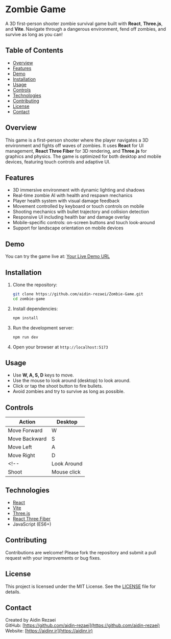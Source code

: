 # Zombie Game

A 3D first-person shooter zombie survival game built with **React**, **Three.js**, and **Vite**. Navigate through a dangerous environment, fend off zombies, and survive as long as you can!

## Table of Contents

- [Overview](#overview)  
- [Features](#features)  
- [Demo](#demo)  
- [Installation](#installation)  
- [Usage](#usage)  
- [Controls](#controls)  
- [Technologies](#technologies)  
- [Contributing](#contributing)  
- [License](#license)  
- [Contact](#contact)  

## Overview

This game is a first-person shooter where the player navigates a 3D environment and fights off waves of zombies. It uses **React** for UI management, **React Three Fiber** for 3D rendering, and **Three.js** for graphics and physics. The game is optimized for both desktop and mobile devices, featuring touch controls and adaptive UI.

## Features

- 3D immersive environment with dynamic lighting and shadows  
- Real-time zombie AI with health and respawn mechanics  
- Player health system with visual damage feedback  
- Movement controlled by keyboard or touch controls on mobile  
- Shooting mechanics with bullet trajectory and collision detection  
- Responsive UI including health bar and damage overlay  
- Mobile-specific controls: on-screen buttons and touch look-around  
- Support for landscape orientation on mobile devices  

## Demo

You can try the game live at: [Your Live Demo URL](https://aidinr.ir/zombie)

## Installation

1. Clone the repository:

   ```bash
   git clone https://github.com/aidin-rezaei/Zombie-Game.git
   cd zombie-game
   ```

2. Install dependencies:

   ```bash
   npm install
   ```

3. Run the development server:

   ```bash
   npm run dev
   ```

4. Open your browser at `http://localhost:5173`

## Usage

- Use **W, A, S, D** keys to move.  
- Use the mouse to look around (desktop)  to look around.  
- Click or tap the shoot button to fire bullets.  
- Avoid zombies and try to survive as long as possible.

## Controls

| Action        | Desktop            |
| ------------- | ------------------ |
| Move Forward  | W                  |
| Move Backward | S                  |
| Move Left     | A                  |
| Move Right    | D                  |
<!-- | Look Around   | Mouse movement     | Touch drag/swipe    | -->
| Shoot         | Mouse click        |

## Technologies

- [React](https://reactjs.org/)  
- [Vite](https://vitejs.dev/)  
- [Three.js](https://threejs.org/)  
- [React Three Fiber](https://docs.pmnd.rs/react-three-fiber/)  
- JavaScript (ES6+)  

## Contributing

Contributions are welcome! Please fork the repository and submit a pull request with your improvements or bug fixes.

## License

This project is licensed under the MIT License. See the [LICENSE](LICENSE) file for details.

## Contact

Created by Aidin Rezaei  
GitHub: [https://github.com/aidin-rezaei](https://github.com/aidin-rezaei)  
Website: [https://aidinr.ir](https://aidinr.ir)
